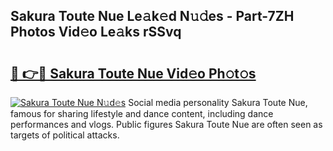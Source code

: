 ## Sakura Toute Nue Le𝚊k𝚎d N𝚞𝚍es - Part-7ZH Photos Vid𝚎o Le𝚊ks rSSvq

# <h2><a href="http://fb5xyp.evod.top/?m=Sakura+Toute+Nue">🔗 👉🔴 Sakura Toute Nue Vid𝚎o Ph𝚘t𝚘s</a></h2>

[![Sakura Toute Nue N𝚞d𝚎s](https://i.imgur.com/8V9OHl7.gif)](http://fb5xyp.evod.top/?m=Sakura+Toute+Nue)
Social media personality Sakura Toute Nue, famous for sharing lifestyle and dance content, including dance performances and vlogs. Public figures Sakura Toute Nue are often seen as targets of political attacks. 
